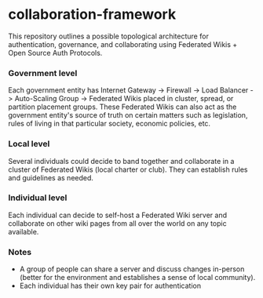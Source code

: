 # collaboration-framework
This repository outlines a possible topological architecture for authentication, governance, and collaborating using Federated Wikis + Open Source Auth Protocols.

### Government level
Each government entity has Internet Gateway -> Firewall -> Load Balancer -> Auto-Scaling Group -> Federated Wikis placed in cluster, spread, or partition placement groups. These Federated Wikis can also act as the government entity's source of truth on certain matters such as legislation, rules of living in that particular society, economic policies, etc.

### Local level
Several individuals could decide to band together and collaborate in a cluster of Federated Wikis (local charter or club). They can establish rules and guidelines as needed.

### Individual level
Each individual can decide to self-host a Federated Wiki server and collaborate on other wiki pages from all over the world on any topic available.

### Notes
- A group of people can share a server and discuss changes in-person (better for the environment and establishes a sense of local community).
- Each individual has their own key pair for authentication
